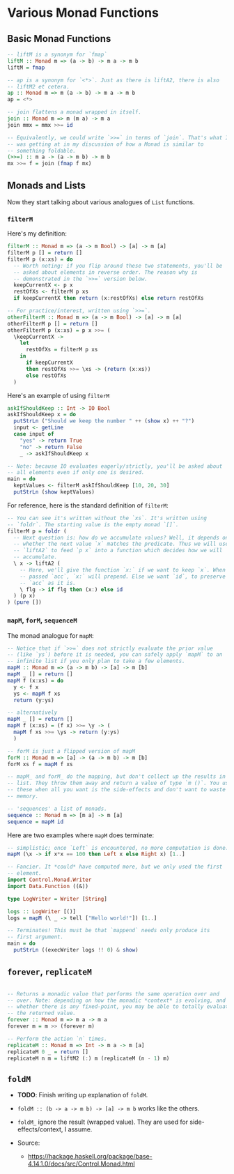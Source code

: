 # Various Monad Functions

## Basic Monad Functions

```haskell
-- liftM is a synonym for `fmap`
liftM :: Monad m => (a -> b) -> m a -> m b
liftM = fmap

-- ap is a synonym for `<*>`. Just as there is liftA2, there is also
-- liftM2 et cetera.
ap :: Monad m => m (a -> b) -> m a -> m b
ap = <*>

-- join flattens a monad wrapped in itself.
join :: Monad m => m (m a) -> m a
join mmx = mmx >>= id

-- Equivalently, we could write `>>=` in terms of `join`. That's what I
-- was getting at in my discussion of how a Monad is similar to
-- something foldable.
(>>=) :: m a -> (a -> m b) -> m b
mx >>= f = join (fmap f mx)
```

## Monads and Lists

Now they start talking about various analogues of `List` functions.

### `filterM`

Here's my definition:

```haskell
filterM :: Monad m => (a -> m Bool) -> [a] -> m [a]
filterM p [] = return []
filterM p (x:xs) = do
  -- Worth noting: if you flip around these two statements, you'll be
  -- asked about elements in reverse order. The reason why is
  -- demonstrated in the `>>=` version below.
  keepCurrentX <- p x
  restOfXs <- filterM p xs
  if keepCurrentX then return (x:restOfXs) else return restOfXs

-- For practice/interest, written using `>>=`.
otherFilterM :: Monad m => (a -> m Bool) -> [a] -> m [a]
otherFilterM p [] = return []
otherFilterM p (x:xs) = p x >>= (
  \keepCurrentX ->
    let
      restOfXs = filterM p xs
    in
      if keepCurrentX
      then restOfXs >>= \xs -> (return (x:xs))
      else restOfXs
  )
```

Here's an example of using `filterM`

```haskell
askIfShouldKeep :: Int -> IO Bool
askIfShouldKeep x = do
  putStrLn ("Should we keep the number " ++ (show x) ++ "?")
  input <- getLine
  case input of
    "yes" -> return True
    "no" -> return False
    _ -> askIfShouldKeep x

-- Note: because IO evaluates eagerly/strictly, you'll be asked about
-- all elements even if only one is desired.
main = do
  keptValues <- filterM askIfShouldKeep [10, 20, 30]
  putStrLn (show keptValues)
```

For reference, here is the standard definition of `filterM`:

```haskell
-- You can see it's written without the `xs`. It's written using
-- `foldr`. The starting value is the empty monad `[]`.
filterM p = foldr (
  -- Next question is: how do we accumulate values? Well, it depends on
  -- whether the next value `x` matches the predicate. Thus we will use
  -- `liftA2` to feed `p x` into a function which decides how we will
  -- accumulate.
  \ x -> liftA2 (
    -- Here, we'll give the function `x:` if we want to keep `x`. When
    -- passed `acc`, `x:` will prepend. Else we want `id`, to preserve
    -- `acc` as it is.
    \ flg -> if flg then (x:) else id
  ) (p x)
) (pure [])
```

### `mapM`, `forM`, `sequenceM`

The monad analogue for `mapM`:

```haskell
-- Notice that if `>>=` does not strictly evaluate the prior value
-- (like `ys`) before it is needed, you can safely apply `mapM` to an
-- infinite list if you only plan to take a few elements.
mapM :: Monad m => (a -> m b) -> [a] -> m [b]
mapM _ [] = return []
mapM f (x:xs) = do
  y <- f x
  ys <- mapM f xs
  return (y:ys)

-- alternatively
mapM _ [] = return []
mapM f (x:xs) = (f x) >>= \y -> (
  mapM f xs >>= \ys -> return (y:ys)
  )

-- forM is just a flipped version of mapM
forM :: Monad m => [a] -> (a -> m b) -> m [b]
forM xs f = mapM f xs

-- mapM_ and forM_ do the mapping, but don't collect up the results in a
-- list. They throw them away and return a value of type `m ()`. You use
-- these when all you want is the side-effects and don't want to waste
-- memory.

-- 'sequences' a list of monads.
sequence :: Monad m => [m a] -> m [a]
sequence = mapM id
```

Here are two examples where `mapM` does terminate:

```haskell
-- simplistic; once `Left` is encountered, no more computation is done.
mapM (\x -> if x*x == 100 then Left x else Right x) [1..]

-- Fancier. It *could* have computed more, but we only used the first
-- element.
import Control.Monad.Writer
import Data.Function ((&))

type LogWriter = Writer [String]

logs :: LogWriter [()]
logs = mapM (\ _ -> tell ["Hello world!"]) [1..]

-- Terminates! This must be that `mappend` needs only produce its
-- first argument.
main = do
  putStrLn ((execWriter logs !! 0) & show)
```

## `forever`, `replicateM`

```haskell

-- Returns a monadic value that performs the same operation over and
-- over. Note: depending on how the monadic *context* is evolving, and
-- whether there is any fixed-point, you may be able to totally evaluate
-- the returned value.
forever :: Monad m => m a -> m a
forever m = m >> (forever m)

-- Perform the action `n` times.
replicateM :: Monad m => Int -> m a -> m [a]
replicateM 0 _ = return []
replicateM n m = liftM2 (:) m (replicateM (n - 1) m)
```

## `foldM`

* **TODO**: Finish writing up explanation of `foldM`.
* `foldM :: (b -> a -> m b) -> [a] -> m b` works like the others.
* `foldM_` ignore the result (wrapped value). They are used for
  side-effects/context, I assume.

* Source:
  * https://hackage.haskell.org/package/base-4.14.1.0/docs/src/Control.Monad.html
